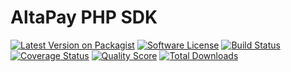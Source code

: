 # AltaPay PHP SDK

[![Latest Version on Packagist][ico-version]][link-packagist]
[![Software License][ico-license]](LICENSE.md)
[![Build Status][ico-travis]][link-travis]
[![Coverage Status][ico-scrutinizer]][link-scrutinizer]
[![Quality Score][ico-code-quality]][link-code-quality]
[![Total Downloads][ico-downloads]][link-downloads]

[ico-version]: https://img.shields.io/packagist/v/loevgaard/altapay-php-sdk.svg?style=flat-square
[ico-license]: https://img.shields.io/badge/license-MIT-brightgreen.svg?style=flat-square
[ico-travis]: https://img.shields.io/travis/loevgaard/altapay-php-sdk/master.svg?style=flat-square
[ico-scrutinizer]: https://img.shields.io/scrutinizer/coverage/g/loevgaard/altapay-php-sdk.svg?style=flat-square
[ico-code-quality]: https://img.shields.io/scrutinizer/g/loevgaard/altapay-php-sdk.svg?style=flat-square
[ico-downloads]: https://img.shields.io/packagist/dt/loevgaard/altapay-php-sdk.svg?style=flat-square

[link-packagist]: https://packagist.org/packages/loevgaard/altapay-php-sdk
[link-travis]: https://travis-ci.org/loevgaard/altapay-php-sdk
[link-scrutinizer]: https://scrutinizer-ci.com/g/loevgaard/altapay-php-sdk/code-structure
[link-code-quality]: https://scrutinizer-ci.com/g/loevgaard/altapay-php-sdk
[link-downloads]: https://packagist.org/packages/loevgaard/altapay-php-sdk